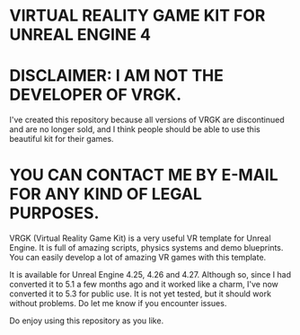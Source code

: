 # VIRTUAL REALITY GAME KIT FOR UNREAL ENGINE 4

# DISCLAIMER: I AM NOT THE DEVELOPER OF VRGK. 
I've created this repository because all versions of VRGK are discontinued and are no longer sold, and I think people should be able to use this beautiful kit for their games.

# YOU CAN CONTACT ME BY E-MAIL FOR ANY KIND OF LEGAL PURPOSES. 

VRGK (Virtual Reality Game Kit) is a very useful VR template for Unreal Engine. It is full of amazing scripts, physics systems and demo blueprints. You can easily develop a lot of amazing VR games with this template.

It is available for Unreal Engine 4.25, 4.26 and 4.27. Although so, since I had converted it to 5.1 a few months ago and it worked like a charm, I've now converted it to 5.3 for public use. It is not yet tested, but it should work without problems. Do let me know if you encounter issues.

Do enjoy using this repository as you like.


